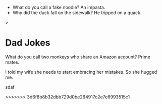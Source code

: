 - What do you call a fake noodle? An impasta.
- Why did the duck fall on the sidewalk? He tripped on a quack.
<!DOCTYPE html>
<html lang="en">
<head>
</head>
  <meta charset="UTF-8">
  <title>Dad Jokes</title>>
<body>
  <h1>Dad Jokes</h1>
  <p>What do you call two monkeys who share an Amazon account? Prime mates.</p>
  <p>I told my wife she needs to start embracing her mistakes. So she hugged me.</p>
  <p>sdaf</p>
</body>
</html>
>>>>>>> 3d6f8b8b32dbb729d0be264917c2e7c6993515c1
